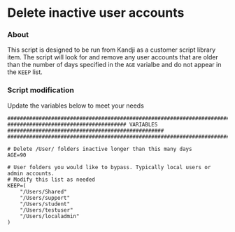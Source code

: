 # Delete inactive user accounts

### About

This script is designed to be run from Kandji as a customer script library item. The script will look for and remove any user accounts that are older than the number of days specified in the `AGE` varialbe and do not appear in the `KEEP` list.

### Script modification

Update the variables below to meet your needs

```shell
###################################################################################################
###################################### VARIABLES ##################################################
###################################################################################################

# Delete /User/ folders inactive longer than this many days
AGE=90

# User folders you would like to bypass. Typically local users or admin accounts.
# Modify this list as needed
KEEP=(
    "/Users/Shared"
    "/Users/support"
    "/Users/student"
    "/Users/testuser"
    "/Users/localadmin"
)
```